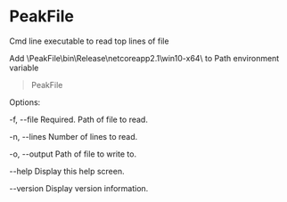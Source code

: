 # PeakFile
 Cmd line executable to read top lines of file
 
 Add \PeakFile\bin\Release\netcoreapp2.1\win10-x64\ to Path environment variable
 
 >PeakFile
 
 Options:

  -f, --file      Required. Path of file to read.

  -n, --lines     Number of lines to read.

  -o, --output    Path of file to write to.

  --help          Display this help screen.

  --version       Display version information.
